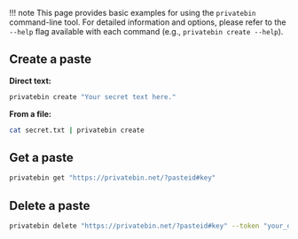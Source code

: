 !!! note
    This page provides basic examples for using the `privatebin` command-line tool. 
    For detailed information and options, please refer to the `--help` flag 
    available with each command (e.g., `privatebin create --help`).

## Create a paste

**Direct text:**

```bash
privatebin create "Your secret text here."
```

**From a file:**

```bash
cat secret.txt | privatebin create
```

## Get a paste

```bash
privatebin get "https://privatebin.net/?pasteid#key"
```

## Delete a paste

```bash
privatebin delete "https://privatebin.net/?pasteid#key" --token "your_delete_token"
```
